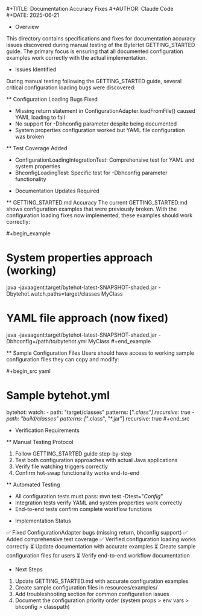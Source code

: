 #+TITLE: Documentation Accuracy Fixes
#+AUTHOR: Claude Code
#+DATE: 2025-06-21

* Overview

This directory contains specifications and fixes for documentation accuracy issues discovered during manual testing of the ByteHot GETTING_STARTED guide. The primary focus is ensuring that all documented configuration examples work correctly with the actual implementation.

* Issues Identified

During manual testing following the GETTING_STARTED guide, several critical configuration loading bugs were discovered:

** Configuration Loading Bugs Fixed
- Missing return statement in ConfigurationAdapter.loadFromFile() caused YAML loading to fail
- No support for -Dbhconfig parameter despite being documented
- System properties configuration worked but YAML file configuration was broken

** Test Coverage Added
- ConfigurationLoadingIntegrationTest: Comprehensive test for YAML and system properties
- BhconfigLoadingTest: Specific test for -Dbhconfig parameter functionality

* Documentation Updates Required

** GETTING_STARTED.md Accuracy
The current GETTING_STARTED.md shows configuration examples that were previously broken. With the configuration loading fixes now implemented, these examples should work correctly:

#+begin_example
# System properties approach (working)
java -javaagent:target/bytehot-latest-SNAPSHOT-shaded.jar -Dbytehot.watch.paths=target/classes MyClass

# YAML file approach (now fixed)
java -javaagent:target/bytehot-latest-SNAPSHOT-shaded.jar -Dbhconfig=/path/to/bytehot.yml MyClass
#+end_example

** Sample Configuration Files
Users should have access to working sample configuration files they can copy and modify:

#+begin_src yaml
# Sample bytehot.yml
bytehot:
  watch:
    - path: "target/classes"
      patterns: ["*.class"]
      recursive: true
    - path: "build/classes"
      patterns: ["*.class", "*.jar"]
      recursive: true
#+end_src

* Verification Requirements

** Manual Testing Protocol
1. Follow GETTING_STARTED guide step-by-step
2. Test both configuration approaches with actual Java applications
3. Verify file watching triggers correctly
4. Confirm hot-swap functionality works end-to-end

** Automated Testing
- All configuration tests must pass: mvn test -Dtest="*Config*"
- Integration tests verify YAML and system properties work correctly
- End-to-end tests confirm complete workflow functions

* Implementation Status

✅ Fixed ConfigurationAdapter bugs (missing return, bhconfig support)
✅ Added comprehensive test coverage
✅ Verified configuration loading works correctly
⏳ Update documentation with accurate examples
⏳ Create sample configuration files for users
⏳ Verify end-to-end workflow documentation

* Next Steps

1. Update GETTING_STARTED.md with accurate configuration examples
2. Create sample configuration files in resources/examples/
3. Add troubleshooting section for common configuration issues
4. Document the configuration priority order (system props > env vars > bhconfig > classpath)
